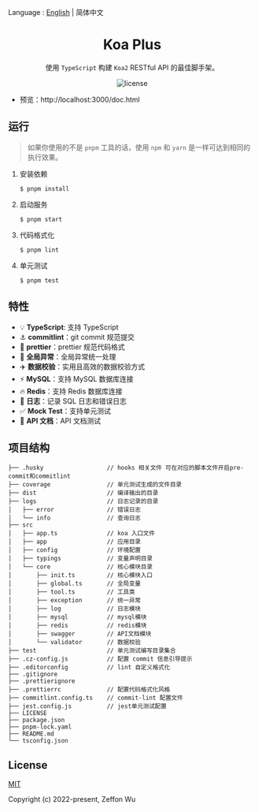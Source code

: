 Language : [English](./README.md) | 简体中文

<h1 align="center">Koa Plus</h1>

<div align="center">

使用 `TypeScript` 构建 `Koa2` RESTful API 的最佳脚手架。

![license](https://img.shields.io/npm/l/express.svg)

</div>

- 预览：http://localhost:3000/doc.html

## 运行

> 如果你使用的不是 `pnpm` 工具的话，使用 `npm` 和 `yarn` 是一样可达到相同的执行效果。

1. 安装依赖

   ```
   $ pnpm install
   ```

2. 启动服务

   ```
   $ pnpm start
   ```

3. 代码格式化

   ```
   $ pnpm lint
   ```

4. 单元测试
   ```
   $ pnpm test
   ```

## 特性

- :bulb: **TypeScript**: 支持 TypeScript
- :anchor: **commitlint**：git commit 规范提交
- :art: **prettier**：prettier 规范代码格式
- :rocket: **全局异常**：全局异常统一处理
- :airplane: **数据校验**：实用且高效的数据校验方式
- :zap: **MySQL**：支持 MySQL 数据库连接
- :fire: **Redis**：支持 Redis 数据库连接
- :book: **日志**：记录 SQL 日志和错误日志
- :white_check_mark: **Mock Test**：支持单元测试
- :memo: **API 文档**：API 文档测试

## 项目结构

```
├── .husky                  // hooks 相关文件 可在对应的脚本文件开启pre-commit和commitlint
├── coverage                // 单元测试生成的文件目录
├── dist                    // 编译输出的目录
├── logs                    // 日志记录的目录
│   ├── error               // 错误日志
│   └── info                // 查询日志
├── src
│   ├── app.ts              // koa 入口文件
│   ├── app                 // 应用目录
│   ├── config              // 环境配置
│   ├── typings             // 变量声明目录
│   └── core                // 核心模块目录
│       ├── init.ts         // 核心模块入口
│       ├── global.ts       // 全局变量
│       ├── tool.ts         // 工具类
│       ├── exception       // 统一异常
│       ├── log             // 日志模块
│       ├── mysql           // mysql模块
│       ├── redis           // redis模块
│       ├── swagger         // API文档模块
│       └── validator       // 数据校验
├── test                    // 单元测试编写目录集合
├── .cz-config.js           // 配置 commit 信息引导提示
├── .editorconfig           // lint 自定义格式化
├── .gitignore
├── .prettierignore
├── .prettierrc             // 配置代码格式化风格
├── commitlint.config.ts    // commit-lint 配置文件
├── jest.config.js          // jest单元测试配置
├── LICENSE
├── package.json
├── pnpm-lock.yaml
├── README.md
└── tsconfig.json
```

## License

[MIT](https://opensource.org/licenses/MIT)

Copyright (c) 2022-present, Zeffon Wu
